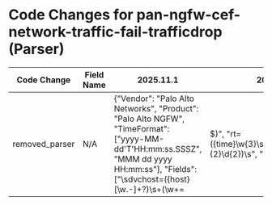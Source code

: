 # Code Changes for pan-ngfw-cef-network-traffic-fail-trafficdrop (Parser)

| Code Change | Field Name | 2025.11.1 | 2025.12.1 |
|-------------|------------|-----------|------------|
| removed_parser | N/A | {"Vendor": "Palo Alto Networks", "Product": "Palo Alto NGFW", "TimeFormat": ["yyyy-MM-dd'T'HH:mm:ss.SSSZ", "MMM dd yyyy HH:mm:ss"], "Fields": ["\sdvchost=({host}[\w.-]+?)\s+(\w+=|$)", "rt=({time}\w{3}\s\d{2}\s\d{4}\s(\d{2}:){2}\d{2})\s", "\ssrc=(0.0.0.0|({src_ip}((([0-9a-fA-F.]{0,4}):{1,2}){1,7}([0-9a-fA-F]){0,4})|(((25[0-5]|(2[0-4]|1\d|[0-9]|)\d)\.?\b){4})))\s+(\w+=|$)", "\sdst=(0.0.0.0|({src_ip}((([0-9a-fA-F.]{0,4}):{1,2}){1,7}([0-9a-fA-F]){0,4})|(((25[0-5]|(2[0-4]|1\d|[0-9]|)\d)\.?\b){4})))\s+(\w+=|$)", "\ssourceTranslatedAddress=(0.0.0.0|({src_translated_ip}((([0-9a-fA-F.]{0,4}):{1,2}){1,7}([0-9a-fA-F]){0,4})|(((25[0-5]|(2[0-4]|1\d|[0-9]|)\d)\.?\b){4})))\s+(\w+=|$)", "\sdestinationTranslatedAddress=(0.0.0.0|({dest_translated_ip}((([0-9a-fA-F.]{0,4}):{1,2}){1,7}([0-9a-fA-F]){0,4})|(((25[0-5]|(2[0-4]|1\d|[0-9]|)\d)\.?\b){4})))\s+(\w+=|$)", "\scs1=({rule}[^=]+?)\s+(\w+=|$)", "\sduser=({user}[\w\.\-\!\#\^\~]{1,40}\$?)@({domain}[^\s@]+)\s+(\w+=|$)", "\sduser=(({domain}[^\\\s]+)?\\+)?(|({user}[\w\.\-\!\#\^\~]{1,40}\$?))\s+(\w+=|$)", "\ssuser=({user}[\w\.\-\!\#\^\~]{1,40}\$?)@({domain}[^\s@]+)\s+(\w+=|$)", "\ssuser=(({domain}[^\\\s]+)?\\+)?(|({user}[\w\.\-\!\#\^\~]{1,40}\$?))\s+(\w+=|$)", "\sapp=({network_app}[^=]+?)\s+(\w+=|$)", "\scs4=({src_network_zone}[^=]+?)\s+(\w+=|$)", "\scs5=({dest_network_zone}[^=]+?)\s+(\w+=|$)", "\sspt=(0|({src_port}\d{1,5}))\s+(\w+=|$)", "\sdpt=(0|({dest_port}\d{1,5}))\s+(\w+=|$)", "\ssourceTranslatedPort=(0|({src_translated_port}\d{1,5}))\s+(\w+=|$)", "\sdestinationTranslatedPort=(0|({dest_translated_port}\d{1,5}))\s+(\w+=|$)", "\sproto=({protocol}[^=]+?)\s+(\w+=|$)", "\sact=(|({result}[^=]+?))(\s+\w+=|\s*$)", "\sin=({bytes_in}\d+)\s+(\w+=|$)", "\sout=({bytes_out}\d+)\s+(\w+=|$)", "externalId=({alert_id}[^\s]+)", "\sreason=(?:n\/a|({result_reason}[^=]+?))\s+(\w+=|$)", "\sPanOSThreatID=\"*({alert_name}[^\"=\(]+?)(\s*\([^\)]+?\)?)\"*\s+\w+=", "((?:1969-[^,]+?)|({time}\d\d\d\d-\d\d-\d\dT\d\d:\d\d:\d\d\.\d+[\+-]\d+:\d+))", "deviceInboundInterface=({src_interface}[^\s]+)", "deviceOutboundInterface=({dest_interface}[^\s]+)", "deviceExternalId=({serial_num}\d+)", "({event_category}TRAFFIC)"], "DupFields": ["host->device_name"], "Name": "pan-ngfw-cef-network-traffic-fail-trafficdrop", "Conditions": ["CEF:0|Palo Alto Networks|", "|TRAFFIC|drop|"], "ParserVersion": "v1.0.0"} | N/A |